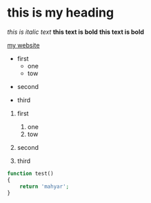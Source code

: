 # this is my heading

*this is italic text*
**this text is bold**
__this text is bold__

[my website](https://www.mongard.ir, 'my website')
+ first
    - one
    + tow
- second
* third
1. first
    1. one
    1. tow

1. second
1. third

```php
function test()
{
    return 'mahyar';
}
```